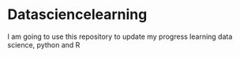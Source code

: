 # Datasciencelearning
I am going to use this repository to update my progress learning data science, python and R
